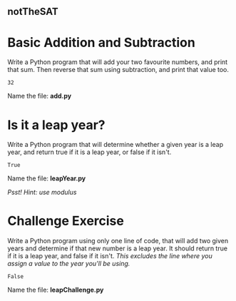 ## notTheSAT

# Basic Addition and Subtraction

Write a Python program that will add your two favourite numbers, and print that sum.
Then reverse that sum using subtraction, and print that value too.

```Expected example output:
32
```

Name the file: **add.py**


# Is it a leap year?

Write a Python program that will determine whether a given year is a leap year, and return true if it is a leap year, or false if it isn't.

```Expected example output:
True
```

Name the file: **leapYear.py**

*Psst! Hint: use modulus*


# Challenge Exercise

Write a Python program using only one line of code, that will add two given years and determine if that new number is a leap year. It should return true if it is a leap year, and false if it isn't.
*This excludes the line where you assign a value to the year you'll be using.*

```Expected example output:
False
```

Name the file: **leapChallenge.py**

